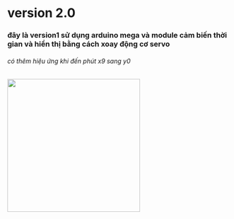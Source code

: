 # version 2.0
### đây là version1 sử dụng arduino mega và module cảm biến thời gian và hiển thị bằng cách xoay động cơ servo
###### có thêm hiệu ứng khi đến phút x9 sang y0
<img src = "https://www.dropbox.com/scl/fi/25rf01j0997npzyve5sj8/Screenshot-2024-02-04-020251.png?rlkey=lrvrv0c77dssg4qcvnmgcsfqy&dl=0" width = 300>
